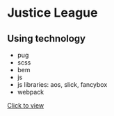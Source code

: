 # Justice League

## Using technology

- pug
- scss
- bem
- js
- js libraries: aos, slick, fancybox
- webpack

<a href="https://andreyprovkov.github.io/justice-league-to-view/" target="_blank">Click to view</a>
